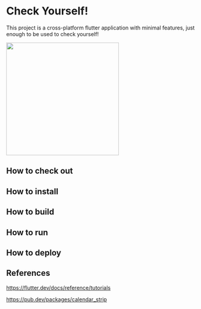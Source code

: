 # Check Yourself!
  This project is a cross-platform flutter application with minimal features, just enough to be used to check yourself!

<img src="/assets/images/icon-636×670-android.png" height="300px"/> <br>
## How to check out

## How to install

## How to build

## How to run 

## How to deploy


## References
https://flutter.dev/docs/reference/tutorials

https://pub.dev/packages/calendar_strip

